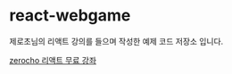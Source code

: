 # react-webgame
제로초님의 리액트 강의를 들으며 작성한 예제 코드 저장소 입니다.

[zerocho 리액트 무료 강좌](https://www.youtube.com/watch?v=V3QsSrldHqI&list=PLcqDmjxt30RtqbStQqk-eYMK8N-1SYIFn&index=1)
